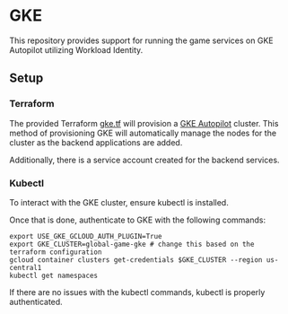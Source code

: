 # GKE

This repository provides support for running the game services on GKE Autopilot utilizing Workload Identity.

## Setup

### Terraform
The provided Terraform [gke.tf](../terraform/spanner-gke.tf) will provision a [GKE Autopilot](https://cloud.google.com/kubernetes-engine/docs/concepts/autopilot-overview) cluster. This method of provisioning GKE will automatically manage the nodes for the cluster as the backend applications are added.

Additionally, there is a service account created for the backend services.

### Kubectl
To interact with the GKE cluster, ensure kubectl is installed.

Once that is done, authenticate to GKE with the following commands:

```
export USE_GKE_GCLOUD_AUTH_PLUGIN=True
export GKE_CLUSTER=global-game-gke # change this based on the terraform configuration
gcloud container clusters get-credentials $GKE_CLUSTER --region us-central1
kubectl get namespaces
```

If there are no issues with the kubectl commands, kubectl is properly authenticated.
